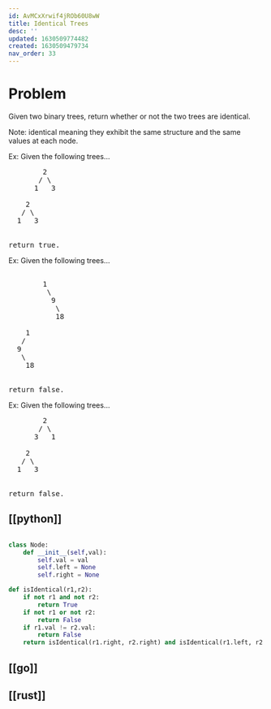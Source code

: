 ```yaml
---
id: AvMCxXrwif4jROb60U8wW
title: Identical Trees
desc: ''
updated: 1630509774482
created: 1630509479734
nav_order: 33
---
```


# Problem

Given two binary trees, return whether or not the two trees are identical.

Note: identical meaning they exhibit the same structure and the same values at each node.

Ex: Given the following trees...

<pre>
        2
       / \
      1   3

    2
   / \
  1   3


return true.
</pre>


Ex: Given the following trees...
<pre>

        1
         \
          9
           \
           18

    1
   /
  9
   \
    18


return false.
</pre>

Ex: Given the following trees...

<pre>
        2
       / \
      3   1

    2
   / \
  1   3


return false.
</pre>

## [[python]]

```python

class Node:
    def __init__(self,val):
        self.val = val
        self.left = None
        self.right = None

def isIdentical(r1,r2):
    if not r1 and not r2:
        return True
    if not r1 or not r2:
        return False
    if r1.val != r2.val:
        return False
    return isIdentical(r1.right, r2.right) and isIdentical(r1.left, r2.left)
```
## [[go]]

## [[rust]]

